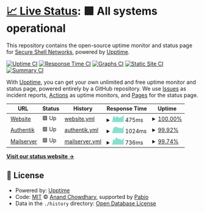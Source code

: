 # [📈 Live Status](https://secshellnet.github.io/upptime): <!--live status--> **🟩 All systems operational**

This repository contains the open-source uptime monitor and status page for [Secure Shell Networks](https://secshell.de), powered by [Upptime](https://github.com/upptime/upptime).

[![Uptime CI](https://github.com/secshellnet/upptime/workflows/Uptime%20CI/badge.svg)](https://github.com/secshellnet/upptime/actions?query=workflow%3A%22Uptime+CI%22)
[![Response Time CI](https://github.com/secshellnet/upptime/workflows/Response%20Time%20CI/badge.svg)](https://github.com/secshellnet/upptime/actions?query=workflow%3A%22Response+Time+CI%22)
[![Graphs CI](https://github.com/secshellnet/upptime/workflows/Graphs%20CI/badge.svg)](https://github.com/secshellnet/upptime/actions?query=workflow%3A%22Graphs+CI%22)
[![Static Site CI](https://github.com/secshellnet/upptime/workflows/Static%20Site%20CI/badge.svg)](https://github.com/secshellnet/upptime/actions?query=workflow%3A%22Static+Site+CI%22)
[![Summary CI](https://github.com/secshellnet/upptime/workflows/Summary%20CI/badge.svg)](https://github.com/secshellnet/upptime/actions?query=workflow%3A%22Summary+CI%22)

With [Upptime](https://upptime.js.org), you can get your own unlimited and free uptime monitor and status page, powered entirely by a GitHub repository. We use [Issues](https://github.com/secshellnet/upptime/issues) as incident reports, [Actions](https://github.com/secshellnet/upptime/actions) as uptime monitors, and [Pages](https://secshellnet.github.io/upptime) for the status page.

<!--start: status pages-->
<!-- This summary is generated by Upptime (https://github.com/upptime/upptime) -->
<!-- Do not edit this manually, your changes will be overwritten -->
<!-- prettier-ignore -->
| URL | Status | History | Response Time | Uptime |
| --- | ------ | ------- | ------------- | ------ |
| <img alt="" src="https://secshell.de/static/img/favicon.ico" height="13"> [Website](https://secshell.de) | 🟩 Up | [website.yml](https://github.com/secshellnet/upptime/commits/HEAD/history/website.yml) | <details><summary><img alt="Response time graph" src="./graphs/website/response-time-week.png" height="20"> 475ms</summary><br><a href="https://secshellnet.github.io/upptime/history/website"><img alt="Response time 539" src="https://img.shields.io/endpoint?url=https%3A%2F%2Fraw.githubusercontent.com%2Fsecshellnet%2Fupptime%2FHEAD%2Fapi%2Fwebsite%2Fresponse-time.json"></a><br><a href="https://secshellnet.github.io/upptime/history/website"><img alt="24-hour response time 501" src="https://img.shields.io/endpoint?url=https%3A%2F%2Fraw.githubusercontent.com%2Fsecshellnet%2Fupptime%2FHEAD%2Fapi%2Fwebsite%2Fresponse-time-day.json"></a><br><a href="https://secshellnet.github.io/upptime/history/website"><img alt="7-day response time 475" src="https://img.shields.io/endpoint?url=https%3A%2F%2Fraw.githubusercontent.com%2Fsecshellnet%2Fupptime%2FHEAD%2Fapi%2Fwebsite%2Fresponse-time-week.json"></a><br><a href="https://secshellnet.github.io/upptime/history/website"><img alt="30-day response time 524" src="https://img.shields.io/endpoint?url=https%3A%2F%2Fraw.githubusercontent.com%2Fsecshellnet%2Fupptime%2FHEAD%2Fapi%2Fwebsite%2Fresponse-time-month.json"></a><br><a href="https://secshellnet.github.io/upptime/history/website"><img alt="1-year response time 539" src="https://img.shields.io/endpoint?url=https%3A%2F%2Fraw.githubusercontent.com%2Fsecshellnet%2Fupptime%2FHEAD%2Fapi%2Fwebsite%2Fresponse-time-year.json"></a></details> | <details><summary><a href="https://secshellnet.github.io/upptime/history/website">100.00%</a></summary><a href="https://secshellnet.github.io/upptime/history/website"><img alt="All-time uptime 100.00%" src="https://img.shields.io/endpoint?url=https%3A%2F%2Fraw.githubusercontent.com%2Fsecshellnet%2Fupptime%2FHEAD%2Fapi%2Fwebsite%2Fuptime.json"></a><br><a href="https://secshellnet.github.io/upptime/history/website"><img alt="24-hour uptime 100.00%" src="https://img.shields.io/endpoint?url=https%3A%2F%2Fraw.githubusercontent.com%2Fsecshellnet%2Fupptime%2FHEAD%2Fapi%2Fwebsite%2Fuptime-day.json"></a><br><a href="https://secshellnet.github.io/upptime/history/website"><img alt="7-day uptime 100.00%" src="https://img.shields.io/endpoint?url=https%3A%2F%2Fraw.githubusercontent.com%2Fsecshellnet%2Fupptime%2FHEAD%2Fapi%2Fwebsite%2Fuptime-week.json"></a><br><a href="https://secshellnet.github.io/upptime/history/website"><img alt="30-day uptime 100.00%" src="https://img.shields.io/endpoint?url=https%3A%2F%2Fraw.githubusercontent.com%2Fsecshellnet%2Fupptime%2FHEAD%2Fapi%2Fwebsite%2Fuptime-month.json"></a><br><a href="https://secshellnet.github.io/upptime/history/website"><img alt="1-year uptime 100.00%" src="https://img.shields.io/endpoint?url=https%3A%2F%2Fraw.githubusercontent.com%2Fsecshellnet%2Fupptime%2FHEAD%2Fapi%2Fwebsite%2Fuptime-year.json"></a></details>
| <img alt="" src="https://auth.secshell.de/static/dist/assets/icons/icon.png" height="13"> [Authentik](https://auth.secshell.de) | 🟩 Up | [authentik.yml](https://github.com/secshellnet/upptime/commits/HEAD/history/authentik.yml) | <details><summary><img alt="Response time graph" src="./graphs/authentik/response-time-week.png" height="20"> 1024ms</summary><br><a href="https://secshellnet.github.io/upptime/history/authentik"><img alt="Response time 1044" src="https://img.shields.io/endpoint?url=https%3A%2F%2Fraw.githubusercontent.com%2Fsecshellnet%2Fupptime%2FHEAD%2Fapi%2Fauthentik%2Fresponse-time.json"></a><br><a href="https://secshellnet.github.io/upptime/history/authentik"><img alt="24-hour response time 954" src="https://img.shields.io/endpoint?url=https%3A%2F%2Fraw.githubusercontent.com%2Fsecshellnet%2Fupptime%2FHEAD%2Fapi%2Fauthentik%2Fresponse-time-day.json"></a><br><a href="https://secshellnet.github.io/upptime/history/authentik"><img alt="7-day response time 1024" src="https://img.shields.io/endpoint?url=https%3A%2F%2Fraw.githubusercontent.com%2Fsecshellnet%2Fupptime%2FHEAD%2Fapi%2Fauthentik%2Fresponse-time-week.json"></a><br><a href="https://secshellnet.github.io/upptime/history/authentik"><img alt="30-day response time 1039" src="https://img.shields.io/endpoint?url=https%3A%2F%2Fraw.githubusercontent.com%2Fsecshellnet%2Fupptime%2FHEAD%2Fapi%2Fauthentik%2Fresponse-time-month.json"></a><br><a href="https://secshellnet.github.io/upptime/history/authentik"><img alt="1-year response time 1044" src="https://img.shields.io/endpoint?url=https%3A%2F%2Fraw.githubusercontent.com%2Fsecshellnet%2Fupptime%2FHEAD%2Fapi%2Fauthentik%2Fresponse-time-year.json"></a></details> | <details><summary><a href="https://secshellnet.github.io/upptime/history/authentik">99.92%</a></summary><a href="https://secshellnet.github.io/upptime/history/authentik"><img alt="All-time uptime 99.16%" src="https://img.shields.io/endpoint?url=https%3A%2F%2Fraw.githubusercontent.com%2Fsecshellnet%2Fupptime%2FHEAD%2Fapi%2Fauthentik%2Fuptime.json"></a><br><a href="https://secshellnet.github.io/upptime/history/authentik"><img alt="24-hour uptime 100.00%" src="https://img.shields.io/endpoint?url=https%3A%2F%2Fraw.githubusercontent.com%2Fsecshellnet%2Fupptime%2FHEAD%2Fapi%2Fauthentik%2Fuptime-day.json"></a><br><a href="https://secshellnet.github.io/upptime/history/authentik"><img alt="7-day uptime 99.92%" src="https://img.shields.io/endpoint?url=https%3A%2F%2Fraw.githubusercontent.com%2Fsecshellnet%2Fupptime%2FHEAD%2Fapi%2Fauthentik%2Fuptime-week.json"></a><br><a href="https://secshellnet.github.io/upptime/history/authentik"><img alt="30-day uptime 99.09%" src="https://img.shields.io/endpoint?url=https%3A%2F%2Fraw.githubusercontent.com%2Fsecshellnet%2Fupptime%2FHEAD%2Fapi%2Fauthentik%2Fuptime-month.json"></a><br><a href="https://secshellnet.github.io/upptime/history/authentik"><img alt="1-year uptime 99.16%" src="https://img.shields.io/endpoint?url=https%3A%2F%2Fraw.githubusercontent.com%2Fsecshellnet%2Fupptime%2FHEAD%2Fapi%2Fauthentik%2Fuptime-year.json"></a></details>
| <img alt="" src="https://icons.duckduckgo.com/ip3/mail.secshell.de.ico" height="13"> [Mailserver](https://mail.secshell.de) | 🟩 Up | [mailserver.yml](https://github.com/secshellnet/upptime/commits/HEAD/history/mailserver.yml) | <details><summary><img alt="Response time graph" src="./graphs/mailserver/response-time-week.png" height="20"> 736ms</summary><br><a href="https://secshellnet.github.io/upptime/history/mailserver"><img alt="Response time 750" src="https://img.shields.io/endpoint?url=https%3A%2F%2Fraw.githubusercontent.com%2Fsecshellnet%2Fupptime%2FHEAD%2Fapi%2Fmailserver%2Fresponse-time.json"></a><br><a href="https://secshellnet.github.io/upptime/history/mailserver"><img alt="24-hour response time 734" src="https://img.shields.io/endpoint?url=https%3A%2F%2Fraw.githubusercontent.com%2Fsecshellnet%2Fupptime%2FHEAD%2Fapi%2Fmailserver%2Fresponse-time-day.json"></a><br><a href="https://secshellnet.github.io/upptime/history/mailserver"><img alt="7-day response time 736" src="https://img.shields.io/endpoint?url=https%3A%2F%2Fraw.githubusercontent.com%2Fsecshellnet%2Fupptime%2FHEAD%2Fapi%2Fmailserver%2Fresponse-time-week.json"></a><br><a href="https://secshellnet.github.io/upptime/history/mailserver"><img alt="30-day response time 750" src="https://img.shields.io/endpoint?url=https%3A%2F%2Fraw.githubusercontent.com%2Fsecshellnet%2Fupptime%2FHEAD%2Fapi%2Fmailserver%2Fresponse-time-month.json"></a><br><a href="https://secshellnet.github.io/upptime/history/mailserver"><img alt="1-year response time 750" src="https://img.shields.io/endpoint?url=https%3A%2F%2Fraw.githubusercontent.com%2Fsecshellnet%2Fupptime%2FHEAD%2Fapi%2Fmailserver%2Fresponse-time-year.json"></a></details> | <details><summary><a href="https://secshellnet.github.io/upptime/history/mailserver">99.74%</a></summary><a href="https://secshellnet.github.io/upptime/history/mailserver"><img alt="All-time uptime 99.92%" src="https://img.shields.io/endpoint?url=https%3A%2F%2Fraw.githubusercontent.com%2Fsecshellnet%2Fupptime%2FHEAD%2Fapi%2Fmailserver%2Fuptime.json"></a><br><a href="https://secshellnet.github.io/upptime/history/mailserver"><img alt="24-hour uptime 100.00%" src="https://img.shields.io/endpoint?url=https%3A%2F%2Fraw.githubusercontent.com%2Fsecshellnet%2Fupptime%2FHEAD%2Fapi%2Fmailserver%2Fuptime-day.json"></a><br><a href="https://secshellnet.github.io/upptime/history/mailserver"><img alt="7-day uptime 99.74%" src="https://img.shields.io/endpoint?url=https%3A%2F%2Fraw.githubusercontent.com%2Fsecshellnet%2Fupptime%2FHEAD%2Fapi%2Fmailserver%2Fuptime-week.json"></a><br><a href="https://secshellnet.github.io/upptime/history/mailserver"><img alt="30-day uptime 99.91%" src="https://img.shields.io/endpoint?url=https%3A%2F%2Fraw.githubusercontent.com%2Fsecshellnet%2Fupptime%2FHEAD%2Fapi%2Fmailserver%2Fuptime-month.json"></a><br><a href="https://secshellnet.github.io/upptime/history/mailserver"><img alt="1-year uptime 99.92%" src="https://img.shields.io/endpoint?url=https%3A%2F%2Fraw.githubusercontent.com%2Fsecshellnet%2Fupptime%2FHEAD%2Fapi%2Fmailserver%2Fuptime-year.json"></a></details>

<!--end: status pages-->

[**Visit our status website →**](https://secshellnet.github.io/upptime)

## 📄 License

- Powered by: [Upptime](https://github.com/upptime/upptime)
- Code: [MIT](./LICENSE) © [Anand Chowdhary](https://anandchowdhary.com), supported by [Pabio](https://pabio.com)
- Data in the `./history` directory: [Open Database License](https://opendatacommons.org/licenses/odbl/1-0/)
